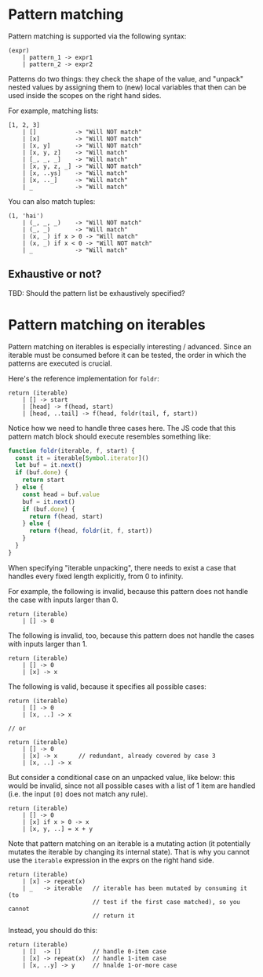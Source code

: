 # Pattern matching

Pattern matching is supported via the following syntax:

    (expr)
        | pattern_1 -> expr1
        | pattern_2 -> expr2

Patterns do two things: they check the shape of the value, and "unpack" nested
values by assigning them to (new) local variables that then can be used inside
the scopes on the right hand sides.

For example, matching lists:

    [1, 2, 3]
        | []           -> "Will NOT match"
        | [x]          -> "Will NOT match"
        | [x, y]       -> "Will NOT match"
        | [x, y, z]    -> "Will match"
        | [_, _, _]    -> "Will match"
        | [x, y, z, _] -> "Will NOT match"
        | [x, ..ys]    -> "Will match"
        | [x, .._]     -> "Will match"
        | _            -> "Will match"


You can also match tuples:

    (1, 'hai')
        | (_, _, _)    -> "Will NOT match"
        | (_, _)       -> "Will match"
        | (x, _) if x > 0 -> "Will match"
        | (x, _) if x < 0 -> "Will NOT match"
        | _            -> "Will match"




## Exhaustive or not?

TBD: Should the pattern list be exhaustively specified?



# Pattern matching on iterables

Pattern matching on iterables is especially interesting / advanced.  Since an
iterable must be consumed before it can be tested, the order in which the
patterns are executed is crucial.

Here's the reference implementation for `foldr`:

    return (iterable)
        | [] -> start
        | [head] -> f(head, start)
        | [head, ..tail] -> f(head, foldr(tail, f, start))

Notice how we need to handle three cases here.  The JS code that this pattern
match block should execute resembles something like:

```js
function foldr(iterable, f, start) {
  const it = iterable[Symbol.iterator]()
  let buf = it.next()
  if (buf.done) {
    return start
  } else {
    const head = buf.value
    buf = it.next()
    if (buf.done) {
      return f(head, start)
    } else {
      return f(head, foldr(it, f, start))
    }
  }
}
```

When specifying "iterable unpacking", there needs to exist a case that handles
every fixed length explicitly, from 0 to infinity.

For example, the following is invalid, because this pattern does not handle the
case with inputs larger than 0.

    return (iterable)
        | [] -> 0

The following is invalid, too, because this pattern does not handle the
cases with inputs larger than 1.

    return (iterable)
        | [] -> 0
        | [x] -> x

The following is valid, because it specifies all possible cases:

    return (iterable)
        | [] -> 0
        | [x, ..] -> x

    // or

    return (iterable)
        | [] -> 0
        | [x] -> x      // redundant, already covered by case 3
        | [x, ..] -> x

But consider a conditional case on an unpacked value, like below: this would be
invalid, since not all possible cases with a list of 1 item are handled (i.e.
the input `[0]` does not match any rule).

    return (iterable)
        | [] -> 0
        | [x] if x > 0 -> x
        | [x, y, ..] = x + y

Note that pattern matching on an iterable is a mutating action (it potentially
mutates the iterable by changing its internal state).  That is why you cannot
use the `iterable` expression in the exprs on the right hand side.

    return (iterable)
        | [x] -> repeat(x)
        | _   -> iterable   // iterable has been mutated by consuming it (to
                            // test if the first case matched), so you cannot
                            // return it

Instead, you should do this:

    return (iterable)
        | []  -> []         // handle 0-item case
        | [x] -> repeat(x)  // handle 1-item case
        | [x, ..y] -> y     // hnalde 1-or-more case

